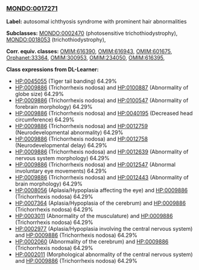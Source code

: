 
### [MONDO:0017271](http://purl.obolibrary.org/obo/MONDO_0017271)
**Label:** autosomal ichthyosis syndrome with prominent hair abnormalities

**Subclasses:** [MONDO:0002470](http://purl.obolibrary.org/obo/MONDO_0002470) (photosensitive trichothiodystrophy), [MONDO:0018053](http://purl.obolibrary.org/obo/MONDO_0018053) (trichothiodystrophy), 

**Corr. equiv. classes:** [OMIM:616390](http://purl.obolibrary.org/obo/OMIM_616390), [OMIM:616943](http://purl.obolibrary.org/obo/OMIM_616943), [OMIM:601675](http://purl.obolibrary.org/obo/OMIM_601675), [Orphanet:33364](http://www.orpha.net/ORDO/Orphanet_33364), [OMIM:300953](http://purl.obolibrary.org/obo/OMIM_300953), [OMIM:234050](http://purl.obolibrary.org/obo/OMIM_234050), [OMIM:616395](http://purl.obolibrary.org/obo/OMIM_616395), 

**Class expressions from DL-Learner:**

- [HP:0045055](http://purl.obolibrary.org/obo/HP_0045055) (Tiger tail banding) 64.29%
- [HP:0009886](http://purl.obolibrary.org/obo/HP_0009886) (Trichorrhexis nodosa) and [HP:0100887](http://purl.obolibrary.org/obo/HP_0100887) (Abnormality of globe size) 64.29%
- [HP:0009886](http://purl.obolibrary.org/obo/HP_0009886) (Trichorrhexis nodosa) and [HP:0100547](http://purl.obolibrary.org/obo/HP_0100547) (Abnormality of forebrain morphology) 64.29%
- [HP:0009886](http://purl.obolibrary.org/obo/HP_0009886) (Trichorrhexis nodosa) and [HP:0040195](http://purl.obolibrary.org/obo/HP_0040195) (Decreased head circumference) 64.29%
- [HP:0009886](http://purl.obolibrary.org/obo/HP_0009886) (Trichorrhexis nodosa) and [HP:0012759](http://purl.obolibrary.org/obo/HP_0012759) (Neurodevelopmental abnormality) 64.29%
- [HP:0009886](http://purl.obolibrary.org/obo/HP_0009886) (Trichorrhexis nodosa) and [HP:0012758](http://purl.obolibrary.org/obo/HP_0012758) (Neurodevelopmental delay) 64.29%
- [HP:0009886](http://purl.obolibrary.org/obo/HP_0009886) (Trichorrhexis nodosa) and [HP:0012639](http://purl.obolibrary.org/obo/HP_0012639) (Abnormality of nervous system morphology) 64.29%
- [HP:0009886](http://purl.obolibrary.org/obo/HP_0009886) (Trichorrhexis nodosa) and [HP:0012547](http://purl.obolibrary.org/obo/HP_0012547) (Abnormal involuntary eye movements) 64.29%
- [HP:0009886](http://purl.obolibrary.org/obo/HP_0009886) (Trichorrhexis nodosa) and [HP:0012443](http://purl.obolibrary.org/obo/HP_0012443) (Abnormality of brain morphology) 64.29%
- [HP:0008056](http://purl.obolibrary.org/obo/HP_0008056) (Aplasia/Hypoplasia affecting the eye) and [HP:0009886](http://purl.obolibrary.org/obo/HP_0009886) (Trichorrhexis nodosa) 64.29%
- [HP:0007364](http://purl.obolibrary.org/obo/HP_0007364) (Aplasia/Hypoplasia of the cerebrum) and [HP:0009886](http://purl.obolibrary.org/obo/HP_0009886) (Trichorrhexis nodosa) 64.29%
- [HP:0003011](http://purl.obolibrary.org/obo/HP_0003011) (Abnormality of the musculature) and [HP:0009886](http://purl.obolibrary.org/obo/HP_0009886) (Trichorrhexis nodosa) 64.29%
- [HP:0002977](http://purl.obolibrary.org/obo/HP_0002977) (Aplasia/Hypoplasia involving the central nervous system) and [HP:0009886](http://purl.obolibrary.org/obo/HP_0009886) (Trichorrhexis nodosa) 64.29%
- [HP:0002060](http://purl.obolibrary.org/obo/HP_0002060) (Abnormality of the cerebrum) and [HP:0009886](http://purl.obolibrary.org/obo/HP_0009886) (Trichorrhexis nodosa) 64.29%
- [HP:0002011](http://purl.obolibrary.org/obo/HP_0002011) (Morphological abnormality of the central nervous system) and [HP:0009886](http://purl.obolibrary.org/obo/HP_0009886) (Trichorrhexis nodosa) 64.29%


